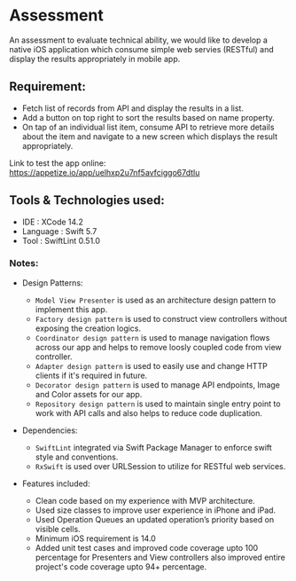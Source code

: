 # Assessment
An assessment to evaluate technical ability, we would like to develop a native iOS application which consume simple web servies (RESTful) and display the results appropriately in mobile app.

## Requirement:
- Fetch list of records from API and display the results in a list.
- Add a button on top right to sort the results based on name property.
- On tap of an individual list item, consume API to retrieve more details about the item and navigate to a new screen which displays the result appropriately.

Link to test the app online: https://appetize.io/app/uelhxp2u7nf5avfciggo67dtlu

## Tools & Technologies used:
- IDE      : XCode 14.2
- Language : Swift 5.7
- Tool     : SwiftLint 0.51.0

### Notes:
* Design Patterns:
    * `Model View Presenter` is used as an architecture design pattern to implement this app.
    * `Factory design pattern` is used to construct view controllers without exposing the creation logics.
    * `Coordinator design pattern` is used to manage navigation flows across our app and helps to remove loosly coupled code from view controller.
    * `Adapter design pattern` is used to easily use and change HTTP clients if it's required in future.
    * `Decorator design pattern` is used to manage API endpoints, Image and Color assets for our app.
    * `Repository design pattern` is used to maintain single entry point to work with API calls and also helps to reduce code duplication.

* Dependencies:
    * `SwiftLint` integrated via Swift Package Manager to enforce swift style and conventions.
    * `RxSwift` is used over URLSession to utilize for RESTful web services.

* Features included:
    * Clean code based on my experience with MVP architecture.
    * Used size classes to improve user experience in iPhone and iPad.
    * Used Operation Queues an updated operation’s priority based on visible cells.
    * Minimum iOS requirement is 14.0
    * Added unit test cases and improved code coverage upto 100 percentage for Presenters and View controllers also improved entire project's code coverage upto 94+ percentage.
